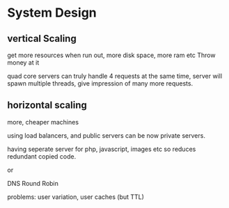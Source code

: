 # System Design 


## vertical Scaling 

get more resources when run out, more disk space, more ram etc
Throw money at it

 quad core servers can truly handle 4 requests at the same time, server will spawn multiple threads, give impression of many more requests. 

 ## horizontal scaling 

more, cheaper machines 

using load balancers, and public servers can be now private servers.  

having seperate server for php, javascript, images etc so reduces redundant copied code.

 or 

 DNS Round Robin 

 problems: user variation, user caches (but TTL)